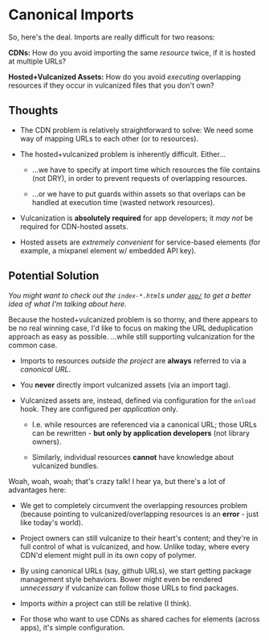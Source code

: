 Canonical Imports
=================

So, here's the deal. Imports are really difficult for two reasons:

**CDNs:** How do you avoid importing the same _resource_ twice, if it is hosted
at multiple URLs?

**Hosted+Vulcanized Assets:** How do you avoid _executing_ overlapping
resources if they occur in vulcanized files that you don't own?


Thoughts
--------

* The CDN problem is relatively straightforward to solve: We need some way of
  mapping URLs to each other (or to resources).

* The hosted+vulcanized problem is inherently difficult. Either...

  * ...we have to specify at import time which resources the file contains
    (not DRY), in order to prevent requests of overlapping resources.

  * ...or we have to put guards within assets so that overlaps can be handled
    at execution time (wasted network resources).

* Vulcanization is **absolutely required** for app developers; it _may not_ be
  required for CDN-hosted assets.

* Hosted assets are _extremely convenient_ for service-based elements (for
  example, a mixpanel element w/ embedded API key).


Potential Solution
------------------

_You might want to check out the `index-*.html`s under [`app/`](app/) to get a
better idea of what I'm talking about here._

Because the hosted+vulcanized problem is so thorny, and there appears to be no
real winning case, I'd like to focus on making the URL deduplication approach
as easy as possible. ...while still supporting vulcanization for the common
case.

* Imports to resources _outside the project_ are **always** referred to via a
  _canonical URL_.

* You **never** directly import vulcanized assets (via an import tag).

* Vulcanized assets are, instead, defined via configuration for the `onload`
  hook. They are configured per _application_ only.

  * I.e. while resources are referenced via a canonical URL; those URLs can be
    rewritten - **but only by application developers** (not library owners).

  * Similarly, individual resources **cannot** have knowledge about vulcanized
    bundles.


Woah, woah, woah; that's crazy talk! I hear ya, but there's a lot of advantages
here:

* We get to completely circumvent the overlapping resources problem (because
  pointing to vulcanized/overlapping resources is an **error** - just like
  today's world).

* Project owners can still vulcanize to their heart's content; and they're in
  full control of what is vulcanized, and how. Unlike today, where every CDN'd
  element might pull in its own copy of polymer.

* By using canonical URLs (say, github URLs), we start getting package
  management style behaviors. Bower might even be rendered _unnecessary_ if
  vulcanize can follow those URLs to find packages.

* Imports _within_ a project can still be relative (I think).

* For those who want to use CDNs as shared caches for elements (across apps),
  it's simple configuration.
